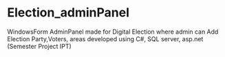 # Election_adminPanel
WindowsForm AdminPanel made for Digital Election where admin can Add Election Party,Voters, areas developed using C#, SQL server, asp.net (Semester Project IPT)

